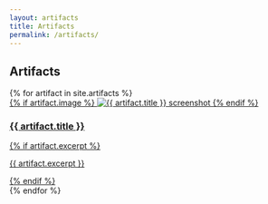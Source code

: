 ```yaml
---
layout: artifacts
title: Artifacts
permalink: /artifacts/
---
```


<div class="container">
  <h2>Artifacts</h2>
  <div class="cards">
    {% for artifact in site.artifacts %}
      <div class="card">
        <a href="{{ artifact.url | relative_url }}">
          {% if artifact.image %}
          <img src="{{ artifact.image | relative_url }}" alt="{{ artifact.title }} screenshot">
          {% endif %}
          <h3>{{ artifact.title }}</h3>
          {% if artifact.excerpt %}
          <p>{{ artifact.excerpt }}</p>
          {% endif %}
        </a>
      </div>
    {% endfor %}
  </div>
</div>